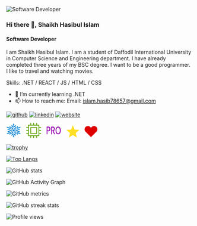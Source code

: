  ![Software Developer]( https://kobow0slobiijf1gt82uaq.on.drv.tw/Webhost/Hasib.jpg)
 ### Hi there 👋, Shaikh Hasibul Islam
#### Software Developer
 

I am Shaikh Hasibul Islam. I am a student of Daffodil International University in Computer Science and Engineering department. I have already completed three years of my BSC degree. I want to be a good programmer. I like to travel and watching movies.


Skills: .NET / REACT / JS / HTML / CSS

- 🌱 I’m currently learning .NET 
- 📫 How to reach me: Email: islam.hasib78657@gmail.com 


[<img src='https://cdn.jsdelivr.net/npm/simple-icons@3.0.1/icons/github.svg' alt='github' height='40'>](https://github.com/Hasib78)  [<img src='https://cdn.jsdelivr.net/npm/simple-icons@3.0.1/icons/linkedin.svg' alt='linkedin' height='40'>](https://www.linkedin.com/in/https://www.linkedin.com/in/shaikh-hasibul-islam-311b471b2//)  [<img src='https://cdn.jsdelivr.net/npm/simple-icons@3.0.1/icons/icloud.svg' alt='website' height='40'>](https://sites.google.com/diu.edu.bd/shaikh-hasibul-islam/home)  

<a href='https://archiveprogram.github.com/'><img src='https://raw.githubusercontent.com/acervenky/animated-github-badges/master/assets/acbadge.gif' width='40' height='40'></a> <a href='https://docs.github.com/en/developers'><img src='https://raw.githubusercontent.com/acervenky/animated-github-badges/master/assets/devbadge.gif' width='40' height='40'></a> <a href='https://github.com/pricing'><img src='https://raw.githubusercontent.com/acervenky/animated-github-badges/master/assets/pro.gif' width='40' height='40'></a> <a href='https://stars.github.com/'><img src='https://raw.githubusercontent.com/acervenky/animated-github-badges/master/assets/starbadge.gif' width='35' height='35'></a> <a href='https://docs.github.com/en/github/supporting-the-open-source-community-with-github-sponsors'><img src='https://raw.githubusercontent.com/acervenky/animated-github-badges/master/assets/sponsorbadge.gif' width='35' height='35'></a> 

[![trophy](https://github-profile-trophy.vercel.app/?username=Hasib78)](https://github.com/ryo-ma/github-profile-trophy)

[![Top Langs](https://github-readme-stats.vercel.app/api/top-langs/?username=Hasib78)](https://github.com/anuraghazra/github-readme-stats)

![GitHub stats](https://github-readme-stats.vercel.app/api?username=Hasib78&show_icons=true&count_private=true)  

![GitHub Activity Graph](https://activity-graph.herokuapp.com/graph?username=Hasib78)  

![GitHub metrics](https://metrics.lecoq.io/Hasib78)  

![GitHub streak stats](https://github-readme-streak-stats.herokuapp.com/?user=Hasib78)  

![Profile views](https://gpvc.arturio.dev/Hasib78)  
